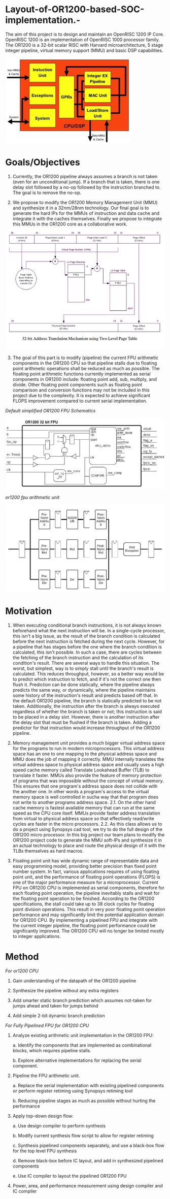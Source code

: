# Layout-of-OR1200-based-SOC-implementation.-
The aim of this project is to design and maintain an OpenRISC 1200 IP Core. OpenRISC 1200 is an implementation of OpenRISC 1000 processor family. The OR1200 is a 32-bit scalar RISC with Harvard microarchitecture, 5 stage integer pipeline, virtual memory support (MMU) and basic DSP capabilities.

<img src= "https://github.com/abdelazeem201/Layout-of-OR1200-based-SOC-implementation.-/blob/main/PICs/OR1200_cpu.png">

# Goals/Objectives

1. Currently, the OR1200 pipeline always assumes a branch is not taken (even for an unconditional jump). If a branch that is taken, there is one delay slot followed by a no-op followed by the instruction branched to. The goal is to remove the no-op.

2. We propose to modify the OR1200 Memory Management Unit (MMU) and synthesize it in a 32nm/28nm technology. Our final goal is to generate the hard IPs for the MMUs of instruction and data cache and integrate it with the caches themselves. Finally we propose to integrate this MMUs in the OR1200 core as a collaborative work. 

<img src= "https://github.com/abdelazeem201/Layout-of-OR1200-based-SOC-implementation.-/blob/main/PICs/TLBOperationOR1200.png">

3. The goal of this part is to modify (pipeline) the current FPU arithmetic components in the OR1200 CPU so that pipeline stalls due to floating point arithmetic operations shall be reduced as much as possible. The floating point arithmetic functions currently implemented as serial components in OR1200 include: floating point add, sub, multiply, and divide. Other floating point components such as floating point comparison and conversion functions may not be included in this project due to the complexity. It is expected to achieve significant FLOPS improvement compared to current serial implementation.

*Default simplified OR1200 FPU Schematics*

<img src= "https://github.com/abdelazeem201/Layout-of-OR1200-based-SOC-implementation.-/blob/main/PICs/Default%20simplified%20OR1200%20FPU%20Schematics.jpg">

*or1200 fpu arithmetic unit*

<img src= "https://github.com/abdelazeem201/Layout-of-OR1200-based-SOC-implementation.-/blob/main/PICs/or1200%20fpu%20arithmetic%20unit.png">


# Motivation
1. When executing conditional branch instructions, it is not always known beforehand what the next instruction will be. In a single-cycle processor, this isn't a big issue, as the result of the branch condition is calculated before the next instruction is fetched during the next cycle. However, for a pipeline that has stages before the one where the branch condition is calculated, this isn't possible. In such a case, there are cycles between the fetching of the branch instruction and the calculation of its condition's result. There are several ways to handle this situation. The worst, but simplest, way is to simply stall until the branch's result is calculated. This reduces throughput, however, so a better way would be to predict which instruction to fetch, and if it's not the correct one then flush it. Prediction can be done statically, where the pipeline always predicts the same way, or dynamically, where the pipeline maintains some history of the instruction's result and predicts based off that. In the default OR1200 pipeline, the branch is statically predicted to be not taken. Additionally, the instruction after the branch is always executed regardless of whether the branch is taken or not; this instruction is said to be placed in a delay slot. However, there is another instruction after the delay slot that must be flushed if the branch is taken. Adding a predictor for that instruction would increase throughput of the OR1200 pipeline.

2. Memory management unit provides a much bigger virtual address space for the programs to run in modern microprocessors. This virtual address space has an one to one mapping to the physical address space and MMU does the job of mapping it correctly. MMU internally translates the virtual address space to physical address space and usually uses a high speed cache memory called Translate Lookahead Buffer (TLB) to translate it faster. MMUs also provide the feature of memory protection of programs that was impossible without the concept of virtual memory. This ensures that one program's address space does not collide with the another one. In other words a program's access to the virtual memory space is well controlled in sucha way that that program does not write to another programs address space.
2.1.  On the other hand cache memory is fastest available memory that can run at the same speed as the CPU core itself. MMUs provide faster address translation from virtual to physical address space so that effectively read/write cycles are faster in the micro processors.
2.2.  As this class allows us to do a project using Synopsys cad tool, we try to do the full design of the OR1200 micro processor. In this big project our team plans to modify the OR1200 project code to generate the MMU soft-IPs and synthesize it in an actual technology to place and route the physical design of it with the TLBs themselves as hard macros.

3. Floating point unit has wide dynamic range of representable data and easy programming model, providing better precision than fixed point number system. In fact, various applications requires of using floating point unit, and the performance of floating point operations (FLOPS) is one of the major performance measure for a microprocessor. Current FPU on OR1200 CPU is implemented as serial components, therefore for each floating point operation, the pipeline inevitably stalls and wait for the floating point operation to be finished. According to the OR1200 specifications, the stall could take up to 38 clock cycles for floating point division operations. This result in very poor floating point operation performance and may significantly limit the potential application domain for OR1200 CPU. By implementing a pipelined FPU and integrate with the current integer pipeline, the floating point performance could be significantly improved. The OR1200 CPU will no longer be limited mostly to integer applications.


# Method
*For or1200 CPU*
1. Gain understanding of the datapath of the OR1200 pipeline

2. Synthesize the pipeline without any extra registers

3. Add smarter static branch prediction which assumes not-taken for jumps ahead and taken for jumps behind

4. Add simple 2-bit dynamic branch prediction

*For Fully Pipelined FPU for OR1200 CPU*

1. Analyze existing arithmetic unit implementation in the OR1200 FPU: 
 
   a. Identify the components that are implemented as combinational blocks, which requires pipeline stalls. 
 
   b. Explore alternative implementations for replacing the serial component.

2. Pipeline the FPU arithmetic unit. 
 
   a. Replace the serial implementation with existing pipelined components or perform register retiming using Synopsys retiming tool
 
   b. Reducing pipeline stages as much as possible without hurting the performance 

3. Apply top-down design flow:
  
    a. Use design compiler to perform synthesis 
  
    b. Modify current synthesis flow script to allow for register retiming 
  
    c. Synthesis pipelined components separately, and use a black-box flow for the top level FPU synthesis
  
    d. Remove black-box before IC layout, and add in synthesized pipelined components 
  
    e. Use IC compiler to layout the pipelined OR1200 FPU

4. Power, area, and performance measurement using design compiler and IC compiler 
